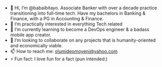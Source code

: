 - 👋 Hi, I’m @babaibitayo. Associate Banker with over a decade practice transitioning into full-time tech.  Have my bachelors in Banking & Finance, with a PG in Accounting & Finance.  
- 👀 I’m practically interested in everything Tech related
- 🌱 I’m currently learning to become a DevOps engineer & a badass mobile app creator.
- 💞️ I’m looking to collaborate on any projects that is humanity-oriented and economically viable.
- 📫 How to reach me: olumideomoyeni@yahoo.com
- ⚡ Fun fact: I love fun for a fact (pun intended:)

<!---
babaibitayo/babaibitayo is a ✨ special ✨ repository because its `README.md` (this file) appears on your GitHub profile.
You can click the Preview link to take a look at your changes.
--->
